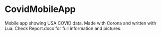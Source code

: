 # CovidMobileApp

Mobile app showing USA COVID data. Made with Corona and written with Lua.
Check Report.docx for full information and pictures.

